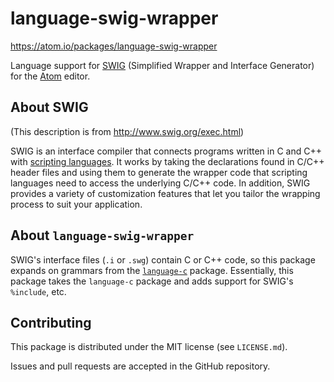 # language-swig-wrapper

https://atom.io/packages/language-swig-wrapper

Language support for [SWIG](http://www.swig.org/) (Simplified Wrapper and
Interface Generator) for the [Atom](http://atom.io/) editor.


## About SWIG

(This description is from http://www.swig.org/exec.html)

SWIG is an interface compiler that connects programs written in C and C++ with
[scripting languages](http://www.swig.org/compat.html#SupportedLanguages). It
works by taking the declarations found in C/C++ header files and using them to
generate the wrapper code that scripting languages need to access the underlying
C/C++ code. In addition, SWIG provides a variety of customization features that
let you tailor the wrapping process to suit your application.


## About `language-swig-wrapper`

SWIG's interface files (`.i` or `.swg`) contain C or C++ code, so this package
expands on grammars from the [`language-c`](https://atom.io/packages/language-c)
package. Essentially, this package takes the `language-c` package and adds
support for SWIG's `%include`, etc.


## Contributing

This package is distributed under the MIT license (see `LICENSE.md`).

Issues and pull requests are accepted in the GitHub repository.
